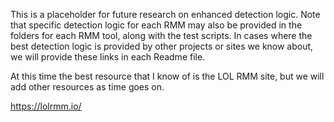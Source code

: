 This is a placeholder for future research on enhanced detection logic. Note that specific detection logic for each RMM may also be provided in the folders for each RMM tool, along with the test scripts.  In cases where the best detection logic is provided by other projects or sites we know about, we will provide these links in each Readme file.    

At this time the best resource that I know of is the LOL RMM site, but we will add other resources as time goes on.  

https://lolrmm.io/
